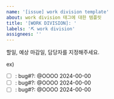 ```yaml
---
name: '[issue] work division template'
about: work division 태그에 대한 템플릿
title: '[WORK DIVISION]: '
labels: '⛏️ work division'
assignees: ''
---
```


할일, 예상 마감일, 담당자를 지정해주세요.

ex)

- [ ] : bug#?: @OOOO 2024-00-00
- [ ] : bug#?: @OOOO 2024-00-00
- [ ] : bug#?: @OOOO 2024-00-00
